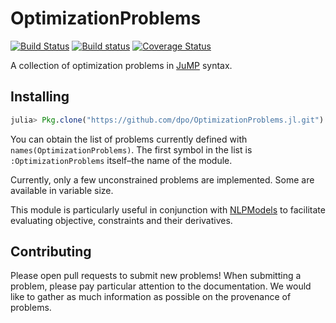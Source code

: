 # OptimizationProblems

[![Build Status](https://travis-ci.org/dpo/OptimizationProblems.jl.svg?branch=master)](https://travis-ci.org/dpo/OptimizationProblems.jl)
[![Build status](https://ci.appveyor.com/api/projects/status/270y5330ihk30v41/branch/master?svg=true)](https://ci.appveyor.com/project/dpo/optimizationproblems-jl/branch/master)
[![Coverage Status](https://coveralls.io/repos/dpo/OptimizationProblems.jl/badge.svg?branch=master&service=github)](https://coveralls.io/github/dpo/OptimizationProblems.jl?branch=master)

A collection of optimization problems in
[JuMP](https://github.com/JuliaOpt/JuMP.jl) syntax.

## Installing

```JULIA
julia> Pkg.clone("https://github.com/dpo/OptimizationProblems.jl.git")
```

You can obtain the list of problems currently defined with
`names(OptimizationProblems)`. The first symbol in the list is
`:OptimizationProblems` itself&ndash;the name of the module.

Currently, only a few unconstrained problems are implemented. Some are
available in variable size.

This module is particularly useful in conjunction with
[NLPModels](https://github.com/dpo/NLPModels.jl) to facilitate evaluating
objective, constraints and their derivatives.

## Contributing

Please open pull requests to submit new problems! When submitting a problem,
please pay particular attention to the documentation. We would like to gather
as much information as possible on the provenance of problems.
